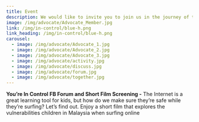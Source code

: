 ```yaml
---
title: Event
description: We would like to invite you to join us in the journey of taking charge of your online safety.
image: /img/advocate/Advocate_Member.jpg
link: /img/in-control/blue-h.png
link_heading: /img/in-control/blue-h.png
carousel:
  - image: /img/advocate/Advocate_1.jpg
  - image: /img/advocate/Advocate_2.jpg
  - image: /img/advocate/Advocate_3.jpg
  - image: /img/advocate/activity.jpg
  - image: /img/advocate/discuss.jpg
  - image: /img/advocate/forum.jpg
  - image: /img/advocate/together.jpg
---
```


**You’re In Control FB Forum and Short Film Screening  -** The Internet is a great learning tool for kids, but how do we make sure they’re safe while they’re surfing? Let’s find out. Enjoy a short film that explores the vulnerabilities children in Malaysia when surfing online 
